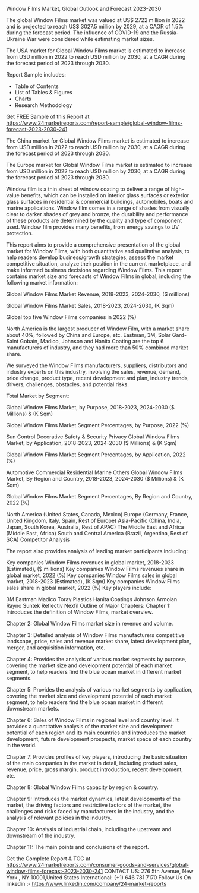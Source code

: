 Window Films Market, Global Outlook and Forecast 2023-2030

The global Window Films market was valued at US$ 2722 million in 2022 and is projected to reach US$ 3027.5 million by 2029, at a CAGR of 1.5% during the forecast period. The influence of COVID-19 and the Russia-Ukraine War were considered while estimating market sizes.

The USA market for Global Window Films market is estimated to increase from USD million in 2022 to reach USD million by 2030, at a CAGR during the forecast period of 2023 through 2030.

Report Sample includes:
- Table of Contents
- List of Tables & Figures
- Charts
- Research Methodology

Get FREE Sample of this Report at https://www.24marketreports.com/report-sample/global-window-films-forecast-2023-2030-241

The China market for Global Window Films market is estimated to increase from USD million in 2022 to reach USD million by 2030, at a CAGR during the forecast period of 2023 through 2030.

The Europe market for Global Window Films market is estimated to increase from USD million in 2022 to reach USD million by 2030, at a CAGR during the forecast period of 2023 through 2030.

Window film is a thin sheet of window coating to deliver a range of high-value benefits, which can be installed on interior glass surfaces or exterior glass surfaces in residential & commercial buildings, automobiles, boats and marine applications. Window film comes in a range of shades from visually clear to darker shades of grey and bronze, the durability and performance of these products are determined by the quality and type of component used. Window film provides many benefits, from energy savings to UV protection.

This report aims to provide a comprehensive presentation of the global market for Window Films, with both quantitative and qualitative analysis, to help readers develop business/growth strategies, assess the market competitive situation, analyze their position in the current marketplace, and make informed business decisions regarding Window Films. This report contains market size and forecasts of Window Films in global, including the following market information:

Global Window Films Market Revenue, 2018-2023, 2024-2030, ($ millions)

Global Window Films Market Sales, 2018-2023, 2024-2030, (K Sqm)

Global top five Window Films companies in 2022 (%)

North America is the largest producer of Window Film, with a market share about 40%, followed by China and Europe, etc. Eastman, 3M, Solar Gard-Saint Gobain, Madico, Johnson and Hanita Coating are the top 6 manufacturers of industry, and they had more than 50% combined market share.

We surveyed the Window Films manufacturers, suppliers, distributors and industry experts on this industry, involving the sales, revenue, demand, price change, product type, recent development and plan, industry trends, drivers, challenges, obstacles, and potential risks.

Total Market by Segment:

Global Window Films Market, by Purpose, 2018-2023, 2024-2030 ($ Millions) & (K Sqm)

Global Window Films Market Segment Percentages, by Purpose, 2022 (%)

Sun Control
Decorative
Safety & Security
Privacy
Global Window Films Market, by Application, 2018-2023, 2024-2030 ($ Millions) & (K Sqm)

Global Window Films Market Segment Percentages, by Application, 2022 (%)

Automotive
Commercial
Residential
Marine
Others
Global Window Films Market, By Region and Country, 2018-2023, 2024-2030 ($ Millions) & (K Sqm)

Global Window Films Market Segment Percentages, By Region and Country, 2022 (%)

North America (United States, Canada, Mexico)
Europe (Germany, France, United Kingdom, Italy, Spain, Rest of Europe)
Asia-Pacific (China, India, Japan, South Korea, Australia, Rest of APAC)
The Middle East and Africa (Middle East, Africa)
South and Central America (Brazil, Argentina, Rest of SCA)
Competitor Analysis

The report also provides analysis of leading market participants including:

Key companies Window Films revenues in global market, 2018-2023 (Estimated), ($ millions)
Key companies Window Films revenues share in global market, 2022 (%)
Key companies Window Films sales in global market, 2018-2023 (Estimated), (K Sqm)
Key companies Window Films sales share in global market, 2022 (%)
Key players include:

3M
Eastman
Madico
Toray Plastics
Hanita Coatings
Johnson
Armolan
Rayno
Suntek
Reflectiv
Nexfil
Outline of Major Chapters: Chapter 1: Introduces the definition of Window Films, market overview.

Chapter 2: Global Window Films market size in revenue and volume.

Chapter 3: Detailed analysis of Window Films manufacturers competitive landscape, price, sales and revenue market share, latest development plan, merger, and acquisition information, etc.

Chapter 4: Provides the analysis of various market segments by purpose, covering the market size and development potential of each market segment, to help readers find the blue ocean market in different market segments.

Chapter 5: Provides the analysis of various market segments by application, covering the market size and development potential of each market segment, to help readers find the blue ocean market in different downstream markets.

Chapter 6: Sales of Window Films in regional level and country level. It provides a quantitative analysis of the market size and development potential of each region and its main countries and introduces the market development, future development prospects, market space of each country in the world.

Chapter 7: Provides profiles of key players, introducing the basic situation of the main companies in the market in detail, including product sales, revenue, price, gross margin, product introduction, recent development, etc.

Chapter 8: Global Window Films capacity by region & country.

Chapter 9: Introduces the market dynamics, latest developments of the market, the driving factors and restrictive factors of the market, the challenges and risks faced by manufacturers in the industry, and the analysis of relevant policies in the industry.

Chapter 10: Analysis of industrial chain, including the upstream and downstream of the industry.

Chapter 11: The main points and conclusions of the report.

Get the Complete Report & TOC at https://www.24marketreports.com/consumer-goods-and-services/global-window-films-forecast-2023-2030-241
CONTACT US:
276 5th Avenue, New York , NY 10001,United States
International: (+1) 646 781 7170
Follow Us On linkedin :- https://www.linkedin.com/company/24-market-reports
